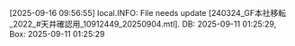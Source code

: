[2025-09-16 09:56:55] local.INFO: File needs update [240324_GF本社移転_2022_#天井確認用_10912449_20250904.mtl]. DB: 2025-09-11 01:25:29, Box: 2025-09-11 01:25:29 
